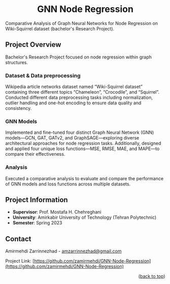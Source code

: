 <!-- PROJECT INFO -->
<br/>
<div align="center">
  <h1 align="center">GNN Node Regression</h3>
  
  <p align="left">
Comparative Analysis of Graph Neural Networks for Node Regression on Wiki-Squirrel dataset (bachelor's Research Project).
    <br/>
  </p>
  
</div>


<!-- TABLE OF CONTENTS -->
<!--
<details>
  <summary>Table of Contents</summary>
  <ol>
    <li>
      <a href="#projects-overview">Projects Overview</a>
      <ul>
        <li><a href="#-1-basic-biology-theoretical-">1. Basic Biology</a></li>
        <li><a href="#-2-pairwise-sequence-alignment-programmingtheoretical-">2. Pairwise Sequence Alignment</a></li>
        <li><a href="#-3-multiple-sequence-alignment---db-search-programmingtheoretical-">3. Multiple Sequence Alignment - DB Search</a></li>
        <li><a href="#-4-profile---hidden-markov-model-programmingtheoretical-">4. Profile - Hidden Markov Model </a></li>
        <li><a href="#-5-phylogenetic-trees-theoretical-">5. Phylogenetic Trees</a></li>
        <li><a href="-6-virus-classification-final-project-programming-">6. Virus Classification (Final Project)</a></li>
      </ul>
    </li>
    <li> <a href="#course-information">Course Information</a>
    <li> <a href="#contact">Contact</a>
    <!--
      <a href="#getting-started">Getting Started</a>
      <ul>
        <li><a href="#installation">Installation</a></li>
      </ul>
    </li>
    <li><a href="#usage">Usage</a></li>
<!--     <li><a href="#roadmap">Roadmap</a></li>
    <li><a href="#contributing">Contributing</a></li>
    <li><a href="#license">License</a></li>
    <li><a href="#contact">Contact</a></li>
<!--     <li><a href="#acknowledgments">Acknowledgments</a></li> -->
<!--  </ol>
</details>
-->



<!-- ABOUT THE PROJECT -->

## Project Overview
Bachelor's Research Project focused on node regression within graph structures.

<h3> Dataset & Data preprocessing </h3>

Wikipedia article networks dataset named “Wiki-Squirrel dataset” containing three different topics “Chameleon”, “Crocodile”, and “Squirrel”. Conducted different data preprocessing tasks including normalization, outlier handling and one-hot encoding to ensure data quality and consistency.

<h3> GNN Models </h3>

Implemented and fine-tuned four distinct Graph Neural Network (GNN) models—GCN, GAT, GATv2, and GraphSAGE—exploring diverse architectural approaches for node regression tasks. Additionally, designed and applied four unique loss functions—MSE, RMSE, MAE, and MAPE—to compare their effectiveness.


<h3> Analysis </h3>

Executed a comparative analysis to evaluate and compare the performance of GNN models and loss functions across multiple datasets.


## Project Information
- **Supervisor**: Prof. Mostafa H. Chehreghani 
- **University**: Amirkabir University of Technology (Tehran Polytechnic)
- **Semester**: Spring 2023




<!-- CONTACT -->

## Contact

Amirmehdi Zarrinnezhad - amzarrinnezhad@gmail.com

Project Link: [https://github.com/zamirmehdi/GNN-Node-Regression](https://github.com/zamirmehdi/GNN-Node-Regression)
<p align="right">(<a href="#top">back to top</a>)</p>
